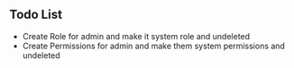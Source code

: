 ## Todo List
- Create Role for admin and make it system role and undeleted
- Create Permissions for admin and make them system permissions and undeleted

